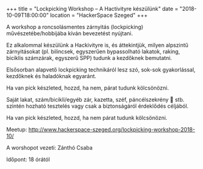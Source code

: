 +++
title = "Lockpicking Workshop – A Hactivityre készülünk"
date = "2018-10-09T18:00:00"
location = "HackerSpace Szeged"
+++

A workshop a roncsolásmentes zárnyitás (lockpicking) művészetébe/hobbijába kíván bevezetést nyújtani.

Ez alkalommal készülünk a Hackivityre is, és áttekintjük, milyen alpszintű zárnyitásokat (pl. bilincsek, egyszerűen bypassolható lakatok, raking, biciklis számzárak, egyszerű SPP) tudunk a kezdőknek bemutatni.

Elsősorban alapvető lockpicking technikáról lesz szó, sok-sok gyakorlással, kezdőknek és haladóknak egyaránt.

Ha van pick készleted, hozzd, ha nem, párat tudunk kölcsönözni.

Saját lakat, szám/bicikli/egyéb zár, kazetta, széf, páncélszekrény 🙂 stb. szintén hozható tesztelés vagy csak a biztonságáról érdeklődés céljából.

Ha van pick készleted, hozzd, ha nem párat tudunk kölcsönözni.

Meetup: http://www.hackerspace-szeged.org/lockpicking-workshop-2018-10/

A worshopot vezeti: Zánthó Csaba

Időpont: 18 órától


